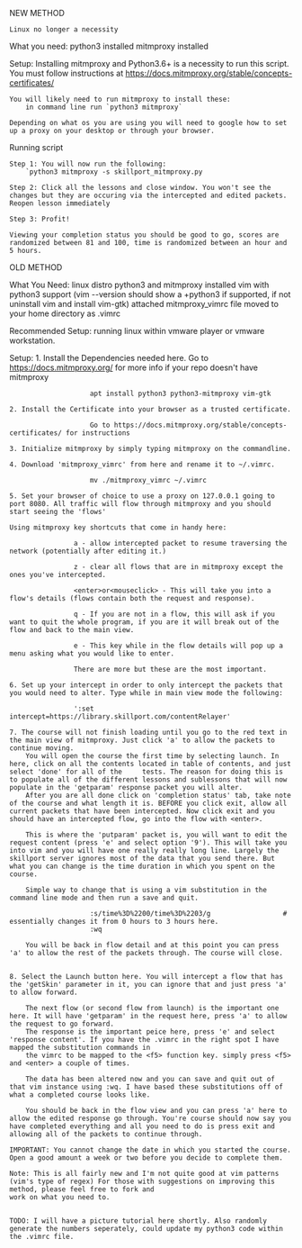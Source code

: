 NEW METHOD

    Linux no longer a necessity

What you need:
    python3 installed
    mitmproxy installed

Setup:
    Installing mitmproxy and Python3.6+ is a necessity to run this script. You must follow instructions at https://docs.mitmproxy.org/stable/concepts-certificates/

    You will likely need to run mitmproxy to install these:
        in command line run `python3 mitmproxy`

    Depending on what os you are using you will need to google how to set up a proxy on your desktop or through your browser. 

Running script
    
    Step 1: You will now run the following:
        `python3 mitmproxy -s skillport_mitmproxy.py

    Step 2: Click all the lessons and close window. You won't see the changes but they are occuring via the intercepted and edited packets. Reopen lesson immediately

    Step 3: Profit!

    Viewing your completion status you should be good to go, scores are randomized between 81 and 100, time is randomized between an hour and 5 hours. 






OLD METHOD


What You Need:
    linux distro
    python3 and mitmproxy installed
    vim with python3 support
        (vim --version should show a +python3 if supported, if not uninstall vim and install vim-gtk)
    attached mitmproxy_vimrc file moved to your home directory as .vimrc

Recommended Setup:
    running linux within vmware player or vmware workstation.

Setup:
    1. Install the Dependencies needed here. Go to https://docs.mitmproxy.org/ for more info if your repo doesn't have mitmproxy

                        apt install python3 python3-mitmproxy vim-gtk

    2. Install the Certificate into your browser as a trusted certificate.

                        Go to https://docs.mitmproxy.org/stable/concepts-certificates/ for instructions

    3. Initialize mitmproxy by simply typing mitmproxy on the commandline. 
    
    4. Download 'mitmproxy_vimrc' from here and rename it to ~/.vimrc.  

                        mv ./mitmproxy_vimrc ~/.vimrc

    5. Set your browser of choice to use a proxy on 127.0.0.1 going to port 8080. All traffic will flow through mitmproxy and you should start seeing the 'flows'

    Using mitmproxy key shortcuts that come in handy here:

                    a - allow intercepted packet to resume traversing the network (potentially after editing it.)

                    z - clear all flows that are in mitmproxy except the ones you've intercepted. 

                    <enter>or<mouseclick> - This will take you into a flow's details (flows contain both the request and response).

                    q - If you are not in a flow, this will ask if you want to quit the whole program, if you are it will break out of the flow and back to the main view.

                    e - This key while in the flow details will pop up a menu asking what you would like to enter. 

                    There are more but these are the most important.
    
    6. Set up your intercept in order to only intercept the packets that you would need to alter. Type while in main view mode the following:

                    ':set intercept=https://library.skillport.com/contentRelayer'

    7. The course will not finish loading until you go to the red text in the main view of mitmproxy. Just click 'a' to allow the packets to continue moving. 
        You will open the course the first time by selecting launch. In here, click on all the contents located in table of contents, and just select 'done' for all of the     tests. The reason for doing this is to populate all of the different lessons and sublessons that will now populate in the 'getparam' response packet you will alter. 
        After you are all done click on 'completion status' tab, take note of the course and what length it is. BEFORE you click exit, allow all current packets that have been intercepted. Now click exit and you should have an intercepted flow, go into the flow with <enter>. 
        
        This is where the 'putparam' packet is, you will want to edit the request content (press 'e' and select option '9'). This will take you into vim and you will have one really really long line. Largely the skillport server ignores most of the data that you send there. But what you can change is the time duration in which you spent on the course. 
        
        Simple way to change that is using a vim substitution in the command line mode and then run a save and quit.

                        :s/time%3D%2200/time%3D%2203/g                  # essentially changes it from 0 hours to 3 hours here. 
                        :wq

        You will be back in flow detail and at this point you can press 'a' to allow the rest of the packets through. The course will close.


    8. Select the Launch button here. You will intercept a flow that has the 'getSkin' parameter in it, you can ignore that and just press 'a' to allow forward. 

        The next flow (or second flow from launch) is the important one here. It will have 'getparam' in the request here, press 'a' to allow the request to go forward. 
        The response is the important peice here, press 'e' and select 'response content'. If you have the .vimrc in the right spot I have mapped the substitution commands in
        the vimrc to be mapped to the <f5> function key. simply press <f5> and <enter> a couple of times. 

        The data has been altered now and you can save and quit out of that vim instance using :wq. I have based these substitutions off of what a completed course looks like. 

        You should be back in the flow view and you can press 'a' here to allow the edited response go through. You're course should now say you have completed everything and all you need to do is press exit and allowing all of the packets to continue through.

    IMPORTANT: You cannot change the date in which you started the course. Open a good amount a week or two before you decide to complete them. 

    Note: This is all fairly new and I'm not quite good at vim patterns (vim's type of regex) For those with suggestions on improving this method, please feel free to fork and
    work on what you need to. 
    
    
    TODO: I will have a picture tutorial here shortly. Also randomly generate the numbers seperately, could update my python3 code within the .vimrc file. 


